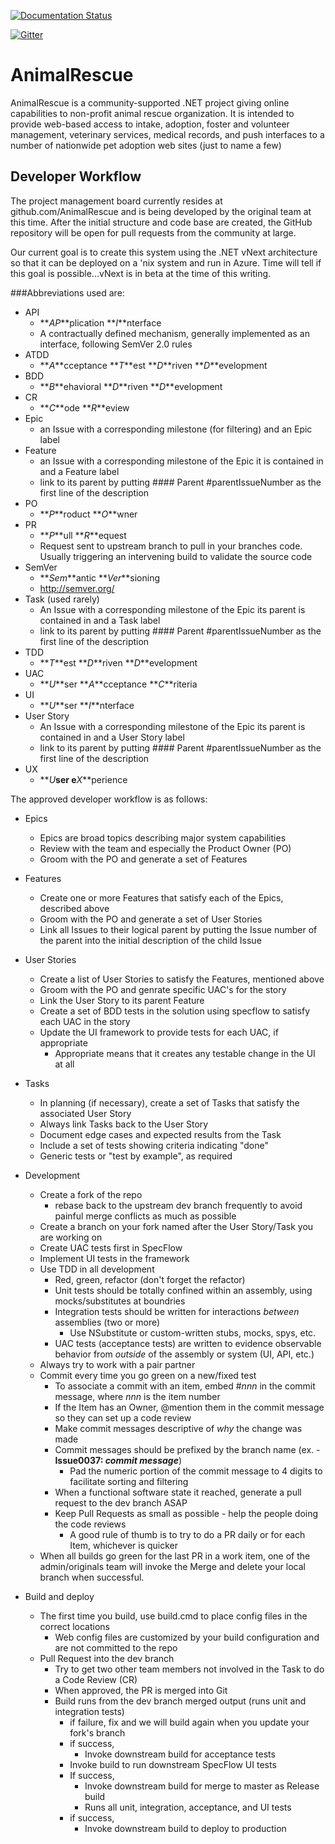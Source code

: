 [![Documentation Status](https://readthedocs.org/projects/animalrescue/badge/?version=latest)](https://readthedocs.org/projects/animalrescue/?badge=latest)

[![Gitter](https://badges.gitter.im/Join%20Chat.svg)](https://gitter.im/AnimalRescue/AnimalRescue?utm_source=badge&utm_medium=badge&utm_campaign=pr-badge)

# AnimalRescue
AnimalRescue is a community-supported .NET project giving online capabilities to non-profit animal rescue organization.  It is intended to provide web-based access to intake, adoption, foster and volunteer management, veterinary services, medical records, and push interfaces to a number of nationwide pet adoption web sites (just to name a few)

## Developer Workflow

The project management board currently resides at github.com/AnimalRescue and is being developed by the original team at this time. After the initial structure and code base are created, the GitHub repository will be open for pull requests from the community at large.

Our current goal is to create this system using the .NET vNext architecture so that it can be deployed on a 'nix system and run in Azure.  Time will tell if this goal is possible...vNext is in beta at the time of this writing.

###Abbreviations used are:

* API 
  * **_AP_**plication **_I_**nterface
  * A contractually defined mechanism, generally implemented as an interface, following SemVer 2.0 rules
* ATDD 
  * **_A_**cceptance **_T_**est **_D_**riven **_D_**evelopment
* BDD 
  * **_B_**ehavioral **_D_**riven **_D_**evelopment
* CR 
  * **_C_**ode **_R_**eview
* Epic
  * an Issue with a corresponding milestone (for filtering) and an Epic label
* Feature
  * an Issue with a corresponding milestone of the Epic it is contained in and a Feature label 
  * link to its parent by putting #### Parent #parentIssueNumber as the first line of the description
* PO 
  * **_P_**roduct **_O_**wner
* PR 
  * **_P_**ull **_R_**equest 
  * Request sent to upstream branch to pull in your branches code.  Usually triggering an intervening build to validate the source code
* SemVer
  * **_Sem_**antic **_Ver_**sioning
  * http://semver.org/
* Task (used rarely)
  * An Issue with a corresponding milestone of the Epic its parent is contained in and a Task label 
  * link to its parent by putting #### Parent #parentIssueNumber as the first line of the description
* TDD 
  * **_T_**est **_D_**riven **_D_**evelopment
* UAC 
  * **_U_**ser **_A_**cceptance **_C_**riteria
* UI 
  * **_U_**ser **_I_**nterface
* User Story
  * An Issue with a corresponding milestone of the Epic its parent is contained in and a User Story label
  * link to its parent by putting #### Parent #parentIssueNumber as the first line of the description
* UX 
  * **_U_**ser e**_X_**perience

The approved developer workflow is as follows:

* Epics
  * Epics are broad topics describing major system capabilities
  * Review with the team and especially the Product Owner (PO)
  * Groom with the PO and generate a set of Features
* Features
  * Create one or more Features that satisfy each of the Epics, described above
  * Groom with the PO and generate a set of User Stories
  * Link all Issues to their logical parent by putting the Issue number of the parent into the initial description of the child Issue
* User Stories
  * Create a list of User Stories to satisfy the Features, mentioned above
  * Groom with the PO and genrate specific UAC's for the story
  * Link the User Story to its parent Feature
  * Create a set of BDD tests in the solution using specflow to satisfy each UAC in the story
  * Update the UI framework to provide tests for each UAC, if appropriate
    * Appropriate means that it creates any testable change in the UI at all
* Tasks
  * In planning (if necessary), create a set of Tasks that satisfy the associated User Story
  * Always link Tasks back to the User Story
  * Document edge cases and expected results from the Task
  * Include a set of tests showing criteria indicating "done"
  * Generic tests or "test by example", as required
* Development
  * Create a fork of the repo
    * rebase back to the upstream dev branch frequently to avoid painful merge conflicts as much as possible
  * Create a branch on your fork named after the User Story/Task you are working on
  * Create UAC tests first in SpecFlow
  * Implement UI tests in the framework
  * Use TDD in all development
    * Red, green, refactor (don't forget the refactor)
    * Unit tests should be totally confined within an assembly, using mocks/substitutes at boundries
    * Integration tests should be written for interactions _between_ assemblies (two or more)
      * Use NSubstitute or custom-written stubs, mocks, spys, etc. 
    * UAC tests (acceptance tests) are written to evidence observable behavior from _outside_ of the assembly or system (UI, API, etc.)
  * Always try to work with a pair partner
  * Commit every time you go green on a new/fixed test
    * To associate a commit with an item, embed #_nnn_ in the commit message, where _nnn_ is the item number
    * If the Item has an Owner, @mention them in the commit message so they can set up a code review
    * Make commit messages descriptive of _why_ the change was made
    * Commit messages should be prefixed by the branch name (ex. - **Issue0037: _commit message_**)
      * Pad the numeric portion of the commit message to 4 digits to facilitate sorting and filtering  
    * When a functional software state it reached, generate a pull request to the dev branch ASAP
    * Keep Pull Requests as small as possible - help the people doing the code reviews
      * A good rule of thumb is to try to do a PR daily or for each Item, whichever is quicker 
  * When all builds go green for the last PR in a work item, one of the admin/originals team will invoke the Merge and delete your local branch when successful.

* Build and deploy
  * The first time you build, use build.cmd to place config files in the correct locations
    * Web config files are customized by your build configuration and are not committed to the repo
  * Pull Request into the dev branch
    * Try to get two other team members not involved in the Task to do a Code Review (CR)
    * When approved, the PR is merged into Git
    * Build runs from the dev branch merged output (runs unit and integration tests)
      * if failure, fix and we will build again when you update your fork's branch
      * if success,
        * Invoke downstream build for acceptance tests
      * Invoke build to run downstream SpecFlow UI tests
      * If success,
        * Invoke downstream build for merge to master as Release build
        * Runs all unit, integration, acceptance, and UI tests
      * if success,
        * Invoke downstream build to deploy to production
